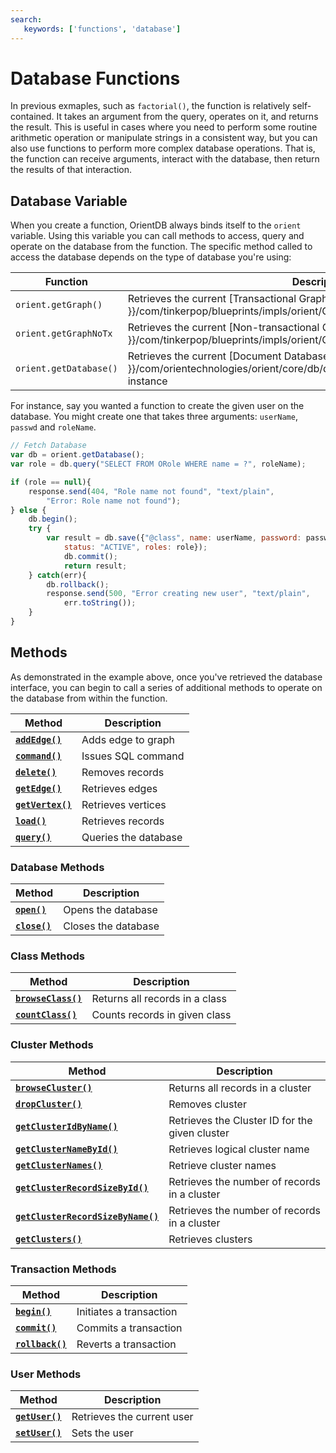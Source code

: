 ```yaml
---
search:
   keywords: ['functions', 'database']
---
```


# Database Functions

In previous exmaples, such as `factorial()`, the function is relatively self-contained.  It takes an argument from the query, operates on it, and returns the result.  This is useful in cases where you need to perform some routine arithmetic operation or manipulate strings in a consistent way, but you can also use functions to perform more complex database operations.  That is, the function can receive arguments, interact with the database, then return the results of that interaction.

## Database Variable

When you create a function, OrientDB always binds itself to the `orient` variable.  Using this variable you can call methods to access, query and operate on the database from the function.  The specific method called to access the database depends on the type of database you're using:

| Function | Description |
|---|---|
| `orient.getGraph()` | Retrieves the current [Transactional Graph Database]({{ book.javadoc }}/com/tinkerpop/blueprints/impls/orient/OrientGraph.html) instance |
| `orient.getGraphNoTx` | Retrieves the current [Non-transactional Graph Database]({{ book.javadoc }}/com/tinkerpop/blueprints/impls/orient/OrientGraphNoTx.html) instance |
| `orient.getDatabase()` | Retrieves the current [Document Database]({{ book.javadoc }}/com/orientechnologies/orient/core/db/document/ODatabaseDocumentTx.html) instance |

For instance, say you wanted a function to create the given user on the database.  You might create one that takes three arguments: `userName`, `passwd` and `roleName`.

```javascript
// Fetch Database
var db = orient.getDatabase();
var role = db.query("SELECT FROM ORole WHERE name = ?", roleName);

if (role == null){
	response.send(404, "Role name not found", "text/plain",
		"Error: Role name not found");
} else {
	db.begin();
	try {
		var result = db.save({"@class", name: userName, password: passwd,
			status: "ACTIVE", roles: role});
			db.commit();
			return result;
	} catch(err){
		db.rollback();
		response.send(500, "Error creating new user", "text/plain",
			err.toString());
	}
}
```

## Methods

As demonstrated in the example above, once you've retrieved the database interface, you can begin to call a series of additional methods to operate on the database from within the function.

| Method | Description |
|---|---|
| [**`addEdge()`**](Functions-Database-addEdge.md) | Adds edge to graph |
| [**`command()`**](Functions-Database-command.md) | Issues SQL command |
| [**`delete()`**](Functions-Database-delete.md) | Removes records |
| [**`getEdge()`**](Functions-Database-getEdge.md) | Retrieves edges |
| [**`getVertex()`**](Functions-Database-getVertex.md) | Retrieves vertices |
| [**`load()`**](Functions-Database-load.md) | Retrieves records |
| [**`query()`**](Functions-Database-query.md) | Queries the database |

### Database Methods

| Method | Description |
|---|---|
| [**`open()`**](Functions-Database-open.md) | Opens the database |
| [**`close()`**](Functions-Database-close.md) | Closes the database |


### Class Methods

| Method | Description |
|---|---|
| [**`browseClass()`**](Functions-Database-browseClass.md) | Returns all records in a class |
| [**`countClass()`**](Functions-Database-countClass.md) | Counts records in given class |

### Cluster Methods

| Method | Description |
|---|---|
| [**`browseCluster()`**](Functions-Database-browseCluster.md) | Returns all records in a cluster |
| [**`dropCluster()`**](Functions-Database-dropCluster.md) | Removes cluster |
| [**`getClusterIdByName()`**](Functions-Database-getClusterIdByName.md) | Retrieves  the Cluster ID for the given cluster |
| [**`getClusterNameById()`**](Functions-Database-getClusterNameById.md) | Retrieves logical cluster name  |
| [**`getClusterNames()`**](Functions-Database-getClusterNames.md) | Retrieve cluster names |
| [**`getClusterRecordSizeById()`**](Functions-Database-getClusterRecordSizeById.md) | Retrieves the number of records in a cluster |
| [**`getClusterRecordSizeByName()`**](Functions-Database-getClusterRecordSizeByName.md) | Retrieves the number of records in a cluster |
| [**`getClusters()`**](Functions-Database-getClusters.md) | Retrieves clusters |

### Transaction Methods

| Method | Description |
|---|---|
| [**`begin()`**](Functions-Database-begin.md) | Initiates a transaction |
| [**`commit()`**](Functions-Database-commit.md) | Commits a transaction |
| [**`rollback()`**](Functions-Database-rollback.md) | Reverts a transaction |

### User Methods

| Method | Description |
|---|---|
| [**`getUser()`**](Functions-Database-getUser.md) | Retrieves the current user |
| [**`setUser()`**](Functions-Database-setUser.md) | Sets the user |
